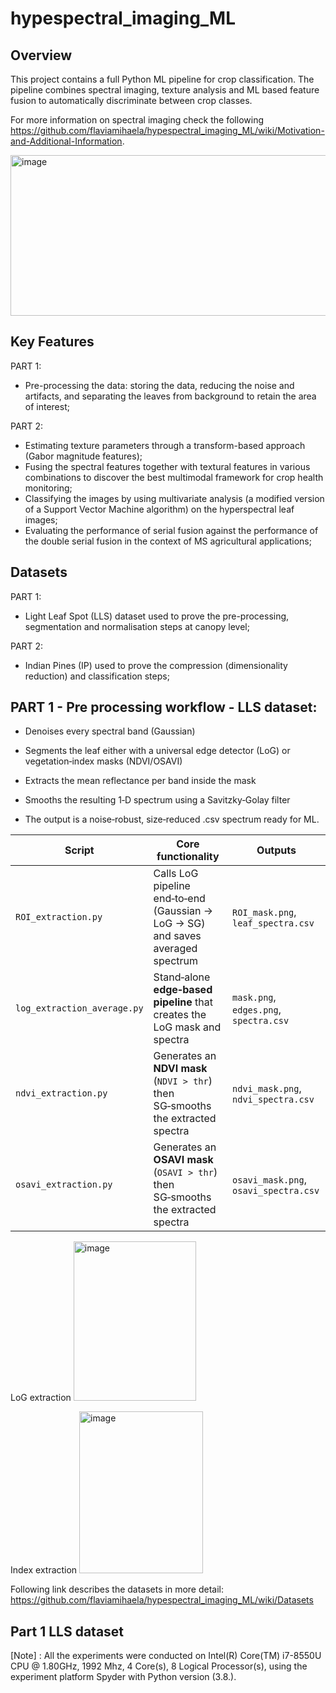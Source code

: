 
# hypespectral_imaging_ML

## Overview
This project contains a full Python ML pipeline for crop classification. The pipeline combines spectral imaging, texture analysis and ML based feature fusion to automatically discriminate between crop classes. 

For more information on spectral imaging check the following <link>https://github.com/flaviamihaela/hypespectral_imaging_ML/wiki/Motivation-and-Additional-Information</link>.

<img width="791" height="257" alt="image" src="https://github.com/user-attachments/assets/0b982e7d-f460-4a07-80b2-2d0a78fca861" />

## Key Features

PART 1:
- Pre-processing the data: storing the data, reducing the noise and artifacts, and separating the leaves from background to retain the area of interest;

PART 2:
- Estimating texture parameters through a transform-based approach (Gabor magnitude features);
- Fusing the spectral features together with textural features in various combinations to discover the best multimodal framework for crop health monitoring;
- Classifying the images by using multivariate analysis (a modified version of a Support Vector Machine algorithm) on the hyperspectral leaf images;
- Evaluating the performance of serial fusion against the performance of the double serial fusion in the context of MS agricultural applications;

## Datasets

PART 1:
- Light Leaf Spot (LLS) dataset used to prove the pre-processing, segmentation and normalisation steps at canopy level;

 PART 2:
- Indian Pines (IP) used to prove the compression (dimensionality reduction) and classification steps;

## PART 1 - Pre processing workflow - LLS dataset:

- Denoises every spectral band (Gaussian)

- Segments the leaf either with a universal edge detector (LoG) or vegetation‑index masks (NDVI/OSAVI)

- Extracts the mean reflectance per band inside the mask

- Smooths the resulting 1‑D spectrum using a Savitzky‑Golay filter
  
- The output is a noise‑robust, size‑reduced .csv spectrum ready for ML.


| Script                      | Core functionality                                                                                          | Outputs                                |
| --------------------------- | ------------------------------------------------------------------------------------------------------ | ----------------------------------------------- |
| `ROI_extraction.py`         | Calls LoG pipeline end‑to‑end (Gaussian → LoG → SG) and saves averaged spectrum                        | `ROI_mask.png`, `leaf_spectra.csv`              |
| `log_extraction_average.py` | Stand‑alone **edge‑based pipeline** that creates the LoG mask and spectra                              | `mask.png`, `edges.png`, `spectra.csv`          |
| `ndvi_extraction.py`        | Generates an **NDVI mask** (`NDVI > thr`) then SG‑smooths the extracted spectra                        | `ndvi_mask.png`, `ndvi_spectra.csv`             |
| `osavi_extraction.py`       | Generates an **OSAVI mask** (`OSAVI > thr`) then SG‑smooths the extracted spectra                      | `osavi_mask.png`, `osavi_spectra.csv`           |

LoG extraction
<img width="196" height="255" alt="image" src="https://github.com/user-attachments/assets/fe1801ea-e86d-406b-ac79-c710b8bdb01c" />

Index extraction
<img width="198" height="259" alt="image" src="https://github.com/user-attachments/assets/65529cb5-b123-4f82-879a-76c162ff228d" />







Following link describes the datasets in more detail: <link> https://github.com/flaviamihaela/hypespectral_imaging_ML/wiki/Datasets </link>

## Part 1 LLS dataset




[Note] : All the experiments were conducted on Intel(R) Core(TM) i7-8550U CPU @ 1.80GHz, 1992 Mhz, 4 Core(s), 8 Logical Processor(s), using the experiment platform Spyder with Python version (3.8.). 
